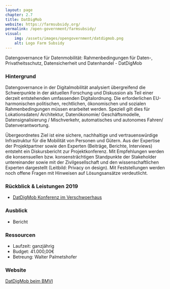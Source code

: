 ```yaml
---
layout: page
chapter: 2.7
title: DatDigMob
website: https://farmsubsidy.org/
permalink: /open-government/farmsubsidy/
visual:
    img: /assets/images/opengovernment/datdigmob.png
    alt: Logo Farm Subsidy
---
```



Datengovernance für Datenmobilität: Rahmenbedingungen für Daten-, Privatheitsschutz, Datensicherheit und Datenhandel - DatDigMob

### Hintergrund

Datengovernance in der Digitalmobilität analysiert übergreifend die Schwerpunkte in der aktuellen Forschung und Diskussion als Teil einer derzeit entstehenden umfassenden Digitalordnung. Die erforderlichen EU-harmonischen politischen, rechtlichen, ökonomischen und sozialen Rahmenbedingungen müssen erarbeitet werden. Speziell gilt dies für Lokationsdaten/ Architektur, Datenökonomie/ Geschäftsmodelle, Datensignalisierung / Mischverkehr, automatisches und autonomes Fahren/ Datenverantwortung.

Übergeordnetes Ziel ist eine sichere, nachhaltige und vertrauenswürdige Infrastruktur für die Mobilität von Personen und Gütern. Aus der Expertise der Projektpartner sowie den Experten (Beiträge, Berichte, Interviews) entsteht ein Diskursbericht zur Projektkonferenz. Mit Empfehlungen werden die konsensuellen bzw. konsensträchtigen Standpunkte der Stakeholder untereinander sowie mit der Zivilgesellschaft und den wissenschaftlichen Experten dargestellt (Leitbild: Privacy on design). Mit Feststellungen werden noch offene Fragen mit Hinweisen auf Lösungsansätze verdeutlicht.

### Rückblick & Leistungen 2019

* [DatDigMob Konferenz im Verschwoerhaus](https://verschwoerhaus.de/3-mobilitaetsmontag-feat-datdigmob-datengovernance-fuer-vernetzte-mobilitaet/)

### Ausblick

* Bericht

### Ressourcen

* Laufzeit: ganzjährig
* Budget: 41.000,00€
* Betreung: Walter Palmetshofer

### Website

[DatDigMob beim BMVI](https://www.bmvi.de/SharedDocs/DE/Artikel/DG/mfund-projekte/datdigmob.html)
